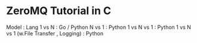 # ZeroMQ Tutorial in C
Model : Lang
1 vs N : Go / Python
N vs 1 : Python
1 vs N vs 1 : Python
1 vs N vs 1 (w.File Transfer , Logging) : Python
